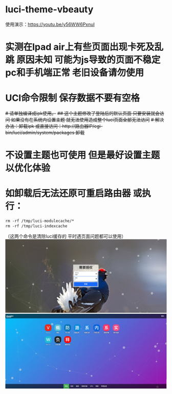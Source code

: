 # luci-theme-vbeauty
使用演示：https://youtu.be/y56WW6PxnuI
# 实测在Ipad air上有些页面出现卡死及乱跳  原因未知 可能为js导致的页面不稳定  pc和手机端正常 老旧设备请勿使用
# UCI命令限制  保存数据不要有空格
~~# 请单独编译成ipk使用。~~
~~## 这个主题修改了登陆后的默认页面  只要安装就会访问 如果没有在系统内设置主题 就无法使用造成整个luci页面全部无法访问~~
~~# 解决办法：卸载ipk  或直接访问：http://路由器IP/cgi-bin/luci/admin/system/packages 卸载~~
# 不设置主题也可使用 但是最好设置主题以优化体验
# 如卸载后无法还原可重启路由器  或执行：
```
rm -rf /tmp/luci-modulecache/*
rm -rf /tmp/luci-indexcache
```
（这两个命令是清除luci缓存的 平时遇页面问题都可以使用）
![image](https://github.com/ykxVK8yL5L/luci-theme-vbeauty/blob/main/Screenshots/Login.png?raw=true)
![image](https://github.com/ykxVK8yL5L/luci-theme-vbeauty/blob/main/Screenshots/ScreenShot.png?raw=true)
